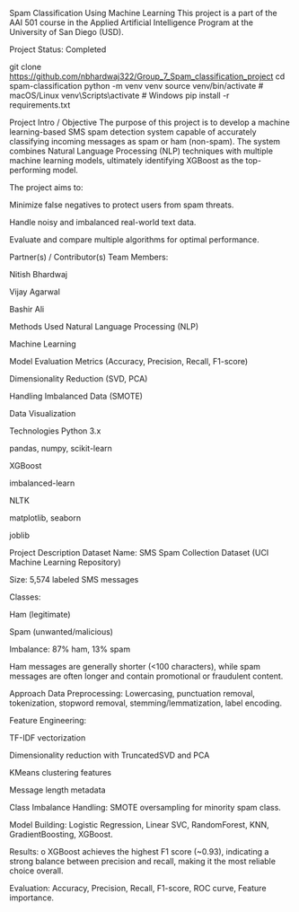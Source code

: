 Spam Classification Using Machine Learning
This project is a part of the AAI 501 course in the Applied Artificial Intelligence Program at the University of San Diego (USD).

Project Status: Completed

git clone https://github.com/nbhardwaj322/Group_7_Spam_classification_project
cd spam-classification
python -m venv venv
source venv/bin/activate    # macOS/Linux
venv\Scripts\activate       # Windows
pip install -r requirements.txt

Project Intro / Objective
The purpose of this project is to develop a machine learning-based SMS spam detection system capable of accurately classifying incoming messages as spam or ham (non-spam).
The system combines Natural Language Processing (NLP) techniques with multiple machine learning models, ultimately identifying XGBoost as the top-performing model.

The project aims to:

Minimize false negatives to protect users from spam threats.

Handle noisy and imbalanced real-world text data.

Evaluate and compare multiple algorithms for optimal performance.

Partner(s) / Contributor(s)
Team Members:

Nitish Bhardwaj

Vijay Agarwal

Bashir Ali

Methods Used
Natural Language Processing (NLP)

Machine Learning

Model Evaluation Metrics (Accuracy, Precision, Recall, F1-score)

Dimensionality Reduction (SVD, PCA)

Handling Imbalanced Data (SMOTE)

Data Visualization

Technologies
Python 3.x

pandas, numpy, scikit-learn

XGBoost

imbalanced-learn

NLTK

matplotlib, seaborn

joblib

Project Description
Dataset
Name: SMS Spam Collection Dataset (UCI Machine Learning Repository)

Size: 5,574 labeled SMS messages

Classes:

Ham (legitimate)

Spam (unwanted/malicious)

Imbalance: 87% ham, 13% spam

Ham messages are generally shorter (<100 characters), while spam messages are often longer and contain promotional or fraudulent content.

Approach
Data Preprocessing: Lowercasing, punctuation removal, tokenization, stopword removal, stemming/lemmatization, label encoding.

Feature Engineering:

TF-IDF vectorization

Dimensionality reduction with TruncatedSVD and PCA

KMeans clustering features

Message length metadata

Class Imbalance Handling: SMOTE oversampling for minority spam class.

Model Building: Logistic Regression, Linear SVC, RandomForest, KNN, GradientBoosting, XGBoost.

Results:
o	XGBoost achieves the highest F1 score (~0.93), indicating a strong balance between precision and recall, making it the most reliable choice overall.

Evaluation: Accuracy, Precision, Recall, F1-score, ROC curve, Feature importance.

